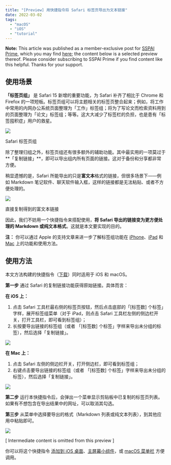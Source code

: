 ```yaml
---
title: "[Preview] 用快捷指令将 Safari 标签页导出为文本链接"
date: 2022-03-02
tags:
  - "macOS"
  - "iOS"
  - "tutorial"
---
```


**Note:** This article was published as a member-exclusive post for [SSPAI Prime](https://sspai.com/prime), which you may find [here](https://sspai.com/prime/story/safari-export-link); the content below is a selected preview thereof. Please consider subscribing to SSPAI Prime if you find content like this helpful. Thanks for your support.

## 使用场景

**「标签页组」** 是 Safari 15 新增的重要功能，为 Safari 补齐了相比于 Chrome 和 Firefox 的一项短板。标签页组可以将主题相关的标签页整合起来；例如，将工作中常用的内网办公系统页面整理为「工作」标签组；将为了写论文而检索资料用到的页面整理为「论文」标签组；等等。这大大减少了标签栏的负担，也是患有「标签囤积症」用户的救星。

![](https://cdn.sspai.com/2022/03/02/article/782e424fb358d370a44e1bea734bebc0?imageView2/2/w/1120/q/40/interlace/1/ignore-error/1)

Safari 标签页组

除了整理归组之外，标签页组还有很多额外的辅助功能。其中最实用的一项莫过于**「复制链接」**，即可以导出组内所有页面的链接。这对于备份和分享都非常方便。

稍显遗憾的是，Safari 所能导出的只是**富文本**格式的链接，但很多场景下——例如 Markdown 笔记软件、聊天软件输入框，这样的链接都是无法粘贴、或者不方便处理的。

![](https://cdn.sspai.com/2022/03/02/c18e4c7312d7c731e1923e60ba0639dc.png?imageView2/2/w/1120/q/40/interlace/1/ignore-error/1)

直接复制得到的富文本链接

因此，我们不妨用一个快捷指令来搭配使用，**将 Safari 导出的链接变为更方便处理的 Markdown 或纯文本格式**。这就是本文要实现的目的。

**注：** 你可以通过 Apple 的支持文章来进一步了解标签组功能在 [iPhone](https://support.apple.com/zh-cn/guide/iphone/iph3028ebf68/ios)、[iPad](https://support.apple.com/zh-cn/guide/ipad/ipada3308ec5/ipados) 和 [Mac](https://support.apple.com/zh-cn/guide/safari/ibrwa2d73908/mac) 上的功能和使用方法。

## 使用方法

本文方法构建的快捷指令（[下载](https://www.icloud.com/shortcuts/6ff72928dc084420a4d2facf63546b49)）同时适用于 iOS 和 macOS。

**第一步** 通过 Safari 的复制链接功能获得原始链接。具体而言：

**在 iOS 上：**

1. 点击 Safari 工具栏最右侧的标签页按钮，然后点击底部的「\[标签数\] 个标签」字样，展开标签组菜单（对于 iPad，则点击 Safari 工具栏左侧的侧边栏开关，打开工具栏，即可看到标签组）；
2. 长按要导出链接的标签组（或者 「\[标签数\] 个标签」字样来导出未分组的标签），然后选择「复制链接」。

![](https://cdn.sspai.com/2022/03/02/617f75b408ac4c6557fa70138cbf6c3b.png?imageView2/2/w/1120/q/40/interlace/1/ignore-error/1)

**在 Mac 上：**

1. 点击 Safari 左侧的侧边栏开关，打开侧边栏，即可看到标签组；
2. 右键点击要导出链接的标签组（或者 「\[标签数\] 个标签」字样来导出未分组的标签），然后选择「复制链接」。

![](https://cdn.sspai.com/2022/03/02/f5ad8b5d00ff6777cb45c54ba1bbde97.png?imageView2/2/w/1120/q/40/interlace/1/ignore-error/1)

**第二步** 运行本快捷指令后，会弹出一个菜单显示剪贴板中已复制的标签页列表。如果有不想包含在导出结果中的网址，可以取消其勾选。

**第三步** 从菜单中选择要导出的格式（Markdown 列表或纯文本列表），到其他应用中粘贴即可。

![](https://cdn.sspai.com/2022/03/02/91d8115e3253d1d29b66a87697168e41.png?imageView2/2/w/1120/q/40/interlace/1/ignore-error/1)

[ Intermediate content is omitted from this preview ]

你可以将这个快捷指令 [添加到 iOS 桌面](https://support.apple.com/zh-cn/guide/shortcuts/apd735880972/ios)、[主屏幕小组件](https://support.apple.com/zh-cn/guide/shortcuts/apd029b36d05/ios)，或 [macOS 菜单栏](https://support.apple.com/zh-cn/guide/shortcuts-mac/apd163eb9f95/5.0/mac/12.0) 方便调用。
